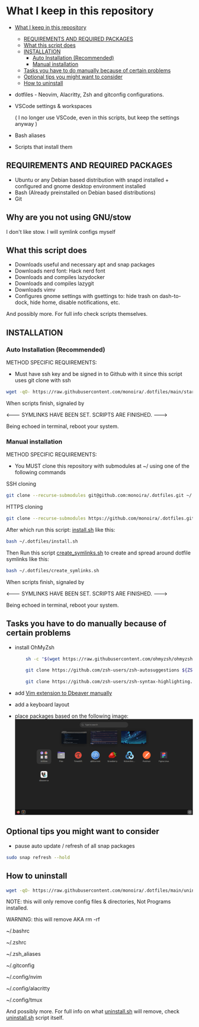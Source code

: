 # What I keep in this repository

<!--toc:start-->

- [What I keep in this repository](#what-i-keep-in-this-repository)

  - [REQUIREMENTS AND REQUIRED PACKAGES](#requirements-and-required-packages)
  - [What this script does](#what-this-script-does)
  - [INSTALLATION](#installation)
    - [Auto Installation (Recommended)](#auto-installation-recommended)
    - [Manual installation](#manual-installation)
  - [Tasks you have to do manually because of certain problems](#tasks-you-have-to-do-manually-because-of-certain-problems)
  - [Optional tips you might want to consider](#optional-tips-you-might-want-to-consider)
  - [How to uninstall](#how-to-uninstall)
  <!--toc:end-->

- dotfiles - Neovim, Alacritty, Zsh and gitconfig configurations.
- VSCode settings & workspaces

  ( I no longer use VSCode, even in this scripts, but keep the settings anyway )

- Bash aliases
- Scripts that install them

## REQUIREMENTS AND REQUIRED PACKAGES

- Ubuntu or any Debian based distribution with snapd installed + configured and
  gnome desktop environment installed
- Bash (Already preinstalled on Debian based distributions)
- Git

## Why are you not using GNU/stow

I don't like stow. I will symlink configs myself

## What this script does

- Downloads useful and necessary apt and snap packages
- Downloads nerd font: Hack nerd font
- Downloads and compiles lazydocker
- Downloads and compiles lazygit
- Downloads vimv
- Configures gnome settings with gsettings to:
  hide trash on dash-to-dock, hide home, disable notifications, etc.

And possibly more. For full info check scripts themselves.

## INSTALLATION

### Auto Installation (Recommended)

METHOD SPECIFIC REQUIREMENTS:

- Must have ssh key and be signed in to Github with it
  since this script uses git clone with ssh

```bash
wget -qO- https://raw.githubusercontent.com/monoira/.dotfiles/main/start.sh | bash
```

When scripts finish, signaled by

<--- SYMLINKS HAVE BEEN SET. SCRIPTS ARE FINISHED. --->

Being echoed in terminal, reboot your system.

### Manual installation

METHOD SPECIFIC REQUIREMENTS:

- You MUST clone this repository with submodules at ~/ using one of the following commands

SSH cloning

```bash
git clone --recurse-submodules git@github.com:monoira/.dotfiles.git ~/.dotfiles
```

HTTPS cloning

```bash
git clone --recurse-submodules https://github.com/monoira/.dotfiles.git ~/.dotfiles
```

After which run this script: [install.sh](./install.sh) like this:

```bash
bash ~/.dotfiles/install.sh
```

Then Run this script [create_symlinks.sh](./create_symlinks.sh) to create
and spread around dotfile symlinks like this:

```bash
bash ~/.dotfiles/create_symlinks.sh
```

When scripts finish, signaled by

<--- SYMLINKS HAVE BEEN SET. SCRIPTS ARE FINISHED. --->

Being echoed in terminal, reboot your system.

## Tasks you have to do manually because of certain problems

- install OhMyZsh

  ```bash
      sh -c "$(wget https://raw.githubusercontent.com/ohmyzsh/ohmyzsh/master/tools/install.sh -O -)"
  ```

  ```bash
      git clone https://github.com/zsh-users/zsh-autosuggestions ${ZSH_CUSTOM:-~/.oh-my-zsh/custom}/plugins/zsh-autosuggestions
  ```

  ```bash
      git clone https://github.com/zsh-users/zsh-syntax-highlighting.git ${ZSH_CUSTOM:-~/.oh-my-zsh/custom}/plugins/zsh-syntax-highlighting
  ```

- add [Vim extension to Dbeaver manually](https://www.youtube.com/watch?v=soznrFTtL2s)
- add a keyboard layout
- place packages based on the following image:
  ![Image of packages on Ubuntu](./_docs/packages.png)

## Optional tips you might want to consider

- pause auto update / refresh of all snap packages

```bash
sudo snap refresh --hold
```

## How to uninstall

```bash
wget -qO- https://raw.githubusercontent.com/monoira/.dotfiles/main/uninstall.sh | bash
```

NOTE: this will only remove config files & directories, Not Programs installed.

WARNING: this will remove AKA rm -rf

~/.bashrc

~/.zshrc

~/.zsh_aliases

~/.gitconfig

~/.config/nvim

~/.config/alacritty

~/.config/tmux

And possibly more.
For full info on what [uninstall.sh](./uninstall.sh) will remove,
check [uninstall.sh](./uninstall.sh) script itself.
